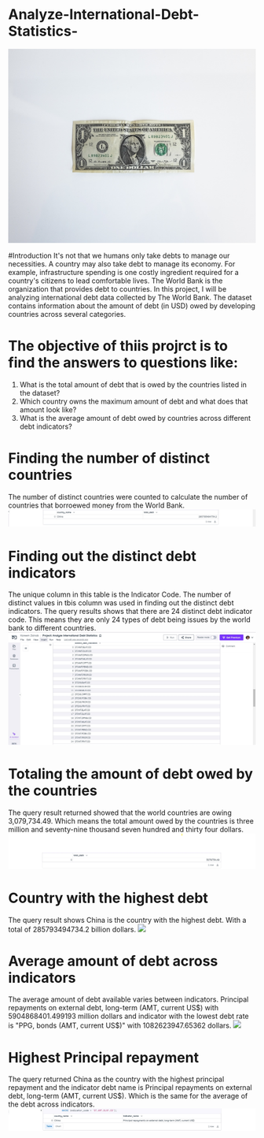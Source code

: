 # Analyze-International-Debt-Statistics-
![](Dollar.jpg)

#Introduction
It's not that we humans only take debts to manage our necessities. A country may also take debt to manage its economy. For example, infrastructure spending is one costly ingredient required for a country's citizens to lead comfortable lives. The World Bank is the organization that provides debt to countries.
In this project, I will be analyzing international debt data collected by The World Bank. The dataset contains information about the amount of debt (in USD) owed by developing countries across several categories. 

# The objective of thiis projrct is to find the answers to questions like:

1. What is the total amount of debt that is owed by the countries listed in the dataset?
2. Which country owns the maximum amount of debt and what does that amount look like?
3. What is the average amount of debt owed by countries across different debt indicators?
  
# Finding the number of distinct countries
The number of distinct countries were counted to calculate the number of countries that borroewed money from the World Bank. 
![](Total_Distinct_Countries.jpg)

# Finding out the distinct debt indicators
The unique column in this table is the Indicator Code. The number of distinct values in tbis column was used in finding out the distinct debt indicators. 
The query results shows that there are 24 distinct debt indicator code. This means they are only 24 types of debt being issues by the world bank to different countries. 
![](Distinct_Debt_Indicator_Code.jpg)

# Totaling the amount of debt owed by the countries
The query result returned showed that the world countries are owing 3,079,734.49. Which means the total amount owed by the countries is three million and seventy-nine thousand seven hundred and thirty four dollars.
![](Total_Debt.jpg)

# Country with the highest debt
The query result shows China is the country with the highest debt. With a total of 285793494734.2 billion dollars. 
![](Country_With_The_highest_Debt)

# Average amount of debt across indicators
The average amount of debt available varies between indicators. Principal repayments on external debt, long-term (AMT, current US$) with 5904868401.499193 million dollars and indicator with the lowest debt rate is "PPG, bonds (AMT, current US$)" with 1082623947.65362 dollars. 
![](Avrage_Debt_Per_Indicator.jpg)

# Highest Principal repayment 
The query returned China as the country with the highest principal repayment and the indicator debt name is  Principal repayments on external debt, long-term (AMT, current US$). Which is the same for the average of the debt across indicators. 
![](Highest_Principal_Repayment.jpg)

   
   
